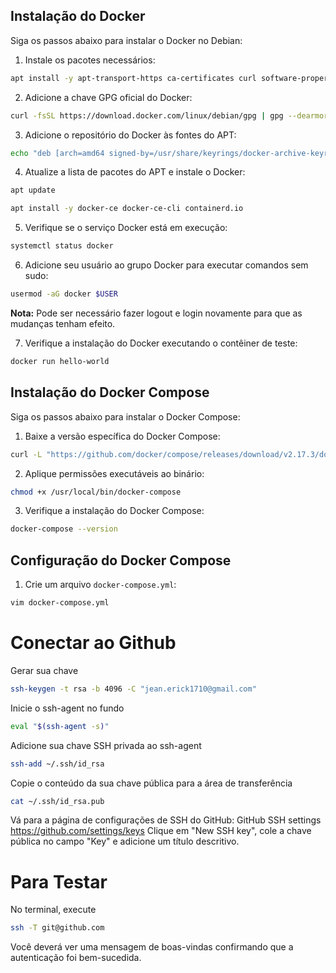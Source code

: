 ## Instalação do Docker

Siga os passos abaixo para instalar o Docker no Debian:

1. Instale os pacotes necessários:

```sh
apt install -y apt-transport-https ca-certificates curl software-properties-common gnupg2
```

2. Adicione a chave GPG oficial do Docker:

```sh
curl -fsSL https://download.docker.com/linux/debian/gpg | gpg --dearmor -o /usr/share/keyrings/docker-archive-keyring.gpg
```

3. Adicione o repositório do Docker às fontes do APT:

```sh
echo "deb [arch=amd64 signed-by=/usr/share/keyrings/docker-archive-keyring.gpg] https://download.docker.com/linux/debian $(lsb_release -cs) stable" | tee /etc/apt/sources.list.d/docker.list > /dev/null
```

4. Atualize a lista de pacotes do APT e instale o Docker:

```sh
apt update
```
```sh
apt install -y docker-ce docker-ce-cli containerd.io
```

5. Verifique se o serviço Docker está em execução:

```sh
systemctl status docker
```

6. Adicione seu usuário ao grupo Docker para executar comandos sem sudo:

```sh
usermod -aG docker $USER
```

**Nota:** Pode ser necessário fazer logout e login novamente para que as mudanças tenham efeito.

7. Verifique a instalação do Docker executando o contêiner de teste:

```sh
docker run hello-world
```

## Instalação do Docker Compose

Siga os passos abaixo para instalar o Docker Compose:

1. Baixe a versão específica do Docker Compose:

```sh
curl -L "https://github.com/docker/compose/releases/download/v2.17.3/docker-compose-$(uname -s)-$(uname -m)" -o /usr/local/bin/docker-compose
```

2. Aplique permissões executáveis ao binário:

```sh
chmod +x /usr/local/bin/docker-compose
```

3. Verifique a instalação do Docker Compose:

```sh
docker-compose --version
```

## Configuração do Docker Compose

1. Crie um arquivo `docker-compose.yml`:

```sh
vim docker-compose.yml
```

# Conectar ao Github
Gerar sua chave
```bash
ssh-keygen -t rsa -b 4096 -C "jean.erick1710@gmail.com"
```
Inicie o ssh-agent no fundo
```bash
eval "$(ssh-agent -s)"
```
Adicione sua chave SSH privada ao ssh-agent
```bash
ssh-add ~/.ssh/id_rsa
```
Copie o conteúdo da sua chave pública para a área de transferência
```bash
cat ~/.ssh/id_rsa.pub
```

Vá para a página de configurações de SSH do GitHub: GitHub SSH settings https://github.com/settings/keys
Clique em "New SSH key", cole a chave pública no campo "Key" e adicione um título descritivo.

# Para Testar

No terminal, execute
```bash
ssh -T git@github.com
```
Você deverá ver uma mensagem de boas-vindas confirmando que a autenticação foi bem-sucedida.
 
